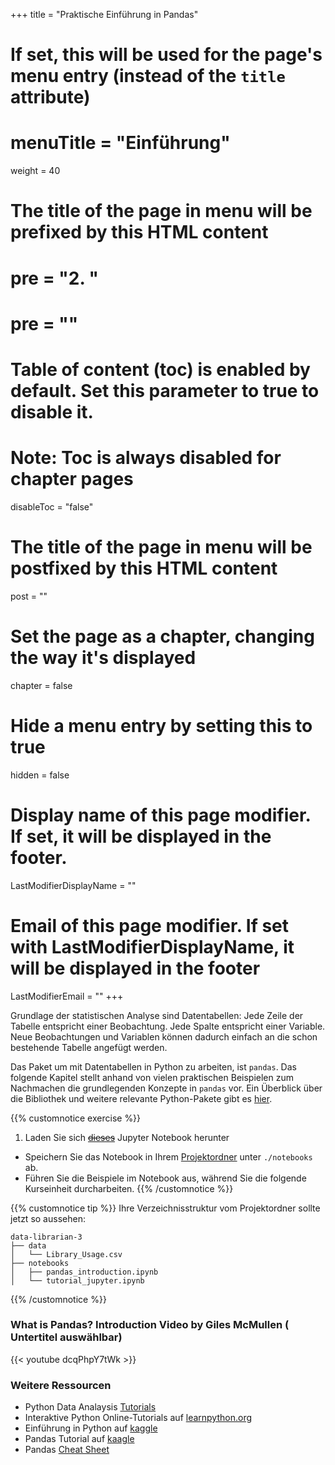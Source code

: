 +++
title = "Praktische Einführung in Pandas"
# If set, this will be used for the page's menu entry (instead of the `title` attribute)
# menuTitle = "Einführung"
weight = 40
# The title of the page in menu will be prefixed by this HTML content
# pre = "<b>2. </b>"
# pre = "<i class='fab fa-github'></i>"
# Table of content (toc) is enabled by default. Set this parameter to true to disable it.
# Note: Toc is always disabled for chapter pages
disableToc = "false"

# The title of the page in menu will be postfixed by this HTML content
post = ""
# Set the page as a chapter, changing the way it's displayed
chapter = false
# Hide a menu entry by setting this to true
hidden = false
# Display name of this page modifier. If set, it will be displayed in the footer.
LastModifierDisplayName = ""
# Email of this page modifier. If set with LastModifierDisplayName, it will be displayed in the footer
LastModifierEmail = ""
+++

Grundlage der statistischen Analyse sind Datentabellen: Jede Zeile der Tabelle entspricht einer Beobachtung. Jede Spalte entspricht einer Variable. Neue Beobachtungen und Variablen können dadurch einfach an die schon bestehende Tabelle angefügt werden.

Das Paket um mit Datentabellen in Python zu arbeiten, ist `pandas`. Das folgende Kapitel stellt anhand von vielen praktischen Beispielen zum Nachmachen die grundlegenden Konzepte in `pandas` vor. Ein Überblick über die Bibliothek und weitere relevante Python-Pakete gibt es [hier](/data-librarian/organisation/packages/pandas/).

{{% customnotice exercise %}}
1. Laden Sie sich [~~dieses~~](../pandas.files/pandas_introduction.ipynb) Jupyter Notebook herunter
- Speichern Sie das Notebook in Ihrem [Projektordner](/data-librarian/organisation/dataset/) unter `./notebooks` ab.
- Führen Sie die Beispiele im Notebook aus, während Sie die folgende Kurseinheit durcharbeiten.
{{% /customnotice %}}


{{% customnotice tip %}}
Ihre Verzeichnisstruktur vom Projektordner sollte jetzt so aussehen:
```shell
data-librarian-3
├── data
│   └── Library_Usage.csv
├── notebooks
│   ├── pandas_introduction.ipynb
│   └── tutorial_jupyter.ipynb
```
{{% /customnotice %}}



### What is Pandas? Introduction Video by Giles McMullen ( Untertitel auswählbar)

{{< youtube dcqPhpY7tWk >}}


### Weitere Ressourcen

- Python Data Analaysis [Tutorials](https://www.featureranking.com/tutorials/python-tutorials/)
- Interaktive Python Online-Tutorials auf [learnpython.org](https://www.learnpython.org/en/)
- Einführung in Python auf [kaggle](https://www.kaggle.com/learn/python)
- Pandas Tutorial auf [kaagle](https://www.kaggle.com/learn/pandas)
- Pandas [Cheat Sheet](http://pandas.pydata.org/Pandas_Cheat_Sheet.pdf)
